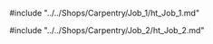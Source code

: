 #include "../../Shops/Carpentry/Job_1/ht_Job_1.md"

#include "../../Shops/Carpentry/Job_2/ht_Job_2.md"
